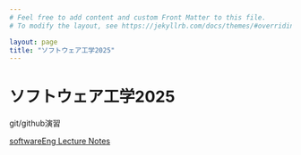 ```yaml
---
# Feel free to add content and custom Front Matter to this file.
# To modify the layout, see https://jekyllrb.com/docs/themes/#overriding-theme-defaults

layout: page
title: "ソフトウェア工学2025"
---
```

# ソフトウェア工学2025

git/github演習

[softwareEng Lecture Notes](softwareEng2025.md)